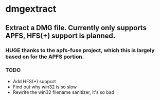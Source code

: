 # dmgextract

## Extract a DMG file. Currently only supports APFS, HFS(+) support is planned.

### HUGE thanks to the apfs-fuse project, which this is largely based on for the APFS portion.

### TODO

- Add HFS(+) support
- Find out why win32 is so slow
- Rewrite the win32 filename sanitizer, it's so bad

